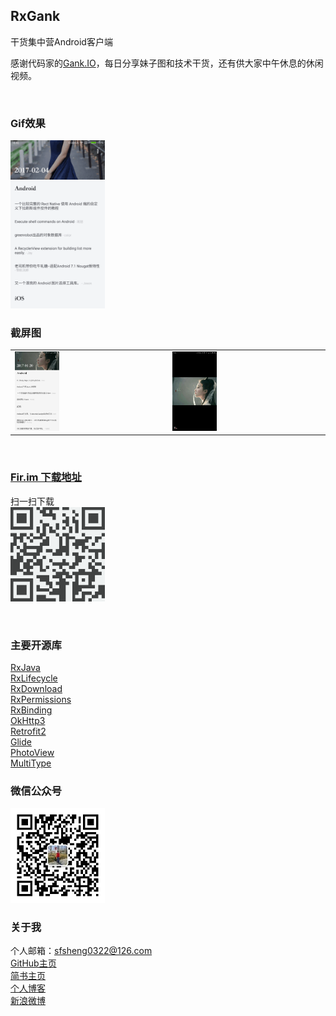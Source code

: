 ## RxGank

干货集中营Android客户端

感谢代码家的[Gank.IO](http://gank.io/)，每日分享妹子图和技术干货，还有供大家中午休息的休闲视频。

<br/>

### Gif效果

<img src="/resources/RxGank.gif" style="width: 30%;">

<br/>

### 截屏图

<table>
    <tr>
        <td><img src="/resources/image1.png" style="width: 30%;"></td>
        <td><img src="/resources/image2.png" style="width: 30%;"></td>
    </tr>
</table>

<br/>

### [Fir.im 下载地址](https://fir.im/RxGank)

扫一扫下载  
<img src="/resources/fir.im.png" style="width: 30%;" alt="s">

<br/>

### 主要开源库

[RxJava](https://github.com/ReactiveX/RxJava)  
[RxLifecycle](https://github.com/trello/RxLifecycle)  
[RxDownload](https://github.com/ssseasonnn/RxDownload)  
[RxPermissions](https://github.com/tbruyelle/RxPermissions)  
[RxBinding](https://github.com/JakeWharton/RxBinding)  
[OkHttp3](https://github.com/square/okhttp)  
[Retrofit2](https://github.com/square/retrofit)  
[Glide](https://github.com/bumptech/glide)  
[PhotoView](https://github.com/chrisbanes/PhotoView)  
[MultiType](https://github.com/drakeet/MultiType)   

### 微信公众号

<img src="/resources/微信公众号.jpg" style="width: 30%;">

### 关于我

个人邮箱：sfsheng0322@126.com  
[GitHub主页](https://github.com/sfsheng0322)  
[简书主页](http://www.jianshu.com/users/88509e7e2ed1/latest_articles)  
[个人博客](http://sunfusheng.com/)  
[新浪微博](http://weibo.com/u/3852192525) 